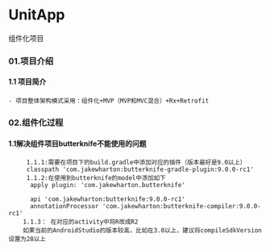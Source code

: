 # UnitApp
组件化项目
### 01.项目介绍
#### 1.1 项目简介
    - 项目整体架构模式采用：组件化+MVP（MVP和MVC混合）+Rx+Retrofit
    
    
### 02.组件化过程
#### 1.1解决组件项目butterknife不能使用的问题
         1.1.1:需要在项目下的build.gradle中添加对应的插件（版本最好是9.0以上）
         classpath 'com.jakewharton:butterknife-gradle-plugin:9.0.0-rc1'
         1.1.2:在使用到butterknife的model中添加如下
          apply plugin: 'com.jakewharton.butterknife'
         
          api 'com.jakewharton:butterknife:9.0.0-rc1'
          annotationProcessor 'com.jakewharton:butterknife-compiler:9.0.0-rc1'
        1.1.3： 在对应的activity中将R改成R2
        如果当前的AndroidStudio的版本较高，比如在3.0以上，建议将compileSdkVersion设置为28以上
    
